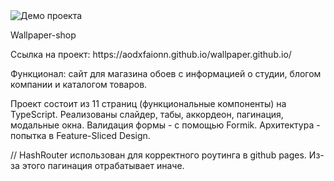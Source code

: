 <img src="https://i.ibb.co/pxJ25Nx/2023-09-04-21-28-11.png" alt="Демо проекта"/>
<p>Wallpaper-shop</p>
<p>Ссылка на проект: https://aodxfaionn.github.io/wallpaper.github.io/ </p>
<p>Функционал: сайт для магазина обоев с информацией о студии, блогом компании и каталогом товаров.</p>
<p>Проект состоит из 11 страниц (функциональные компоненты) на TypeScript. Реализованы слайдер, табы, аккордеон, пагинация, модальные окна. Валидация формы - с помощью Formik. Архитектура - попытка в Feature-Sliced Design.</p>
<p>// HashRouter использован для корректного роутинга в github pages. Из-за этого пагинация отрабатывает иначе.</p>
